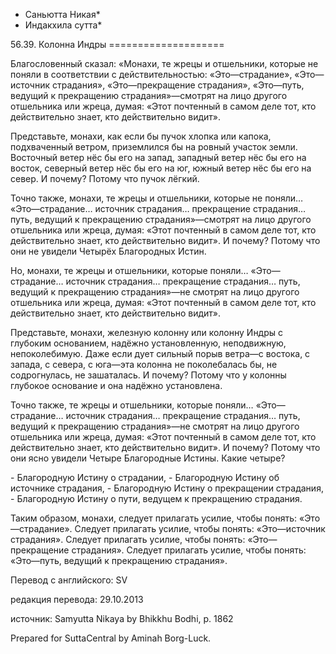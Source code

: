* Саньютта Никая*
* Индакхила сутта*

56\.39\. Колонна Индры
\=\=\=\=\=\=\=\=\=\=\=\=\=\=\=\=\=\=\=\=

Благословенный сказал: «Монахи, те жрецы и отшельники, которые не поняли в соответствии с действительностью: «Это—страдание», «Это—источник страдания», «Это—прекращение страдания», «Это—путь, ведущий к прекращению страдания»—смотрят на лицо другого отшельника или жреца, думая: «Этот почтенный в самом деле тот, кто действительно знает, кто действительно видит»\.

Представьте, монахи, как если бы пучок хлопка или капока, подхваченный ветром, приземлился бы на ровный участок земли\. Восточный ветер нёс бы его на запад, западный ветер нёс бы его на восток, северный ветер нёс бы его на юг, южный ветер нёс бы его на север\. И почему? Потому что пучок лёгкий\.

Точно также, монахи, те жрецы и отшельники, которые не поняли… «Это—страдание… источник страдания… прекращение страдания… путь, ведущий к прекращению страдания»—смотрят на лицо другого отшельника или жреца, думая: «Этот почтенный в самом деле тот, кто действительно знает, кто действительно видит»\. И почему? Потому что они не увидели Четырёх Благородных Истин\.

Но, монахи, те жрецы и отшельники, которые поняли… «Это—страдание… источник страдания… прекращение страдания… путь, ведущий к прекращению страдания»—не смотрят на лицо другого отшельника или жреца, думая: «Этот почтенный в самом деле тот, кто действительно знает, кто действительно видит»\.

Представьте, монахи, железную колонну или колонну Индры с глубоким основанием, надёжно установленную, неподвижную, непоколебимую\. Даже если дует сильный порыв ветра—с востока, с запада, с севера, с юга—эта колонна не поколебалась бы, не содрогнулась, не зашаталась\. И почему? Потому что у колонны глубокое основание и она надёжно установлена\.

Точно также, те жрецы и отшельники, которые поняли… «Это—страдание… источник страдания… прекращение страдания… путь, ведущий к прекращению страдания»—не смотрят на лицо другого отшельника или жреца, думая: «Этот почтенный в самом деле тот, кто действительно знает, кто действительно видит»\. И почему? Потому что они ясно увидели Четыре Благородные Истины\. Какие четыре?

\- Благородную Истину о страдании,
\- Благородную Истину об источнике страдания,
\- Благородную Истину о прекращении страдания,
\- Благородную Истину о пути, ведущем к прекращению страдания\.

Таким образом, монахи, следует прилагать усилие, чтобы понять: «Это—страдание»\. Следует прилагать усилие, чтобы понять: «Это—источник страдания»\. Следует прилагать усилие, чтобы понять: «Это—прекращение страдания»\. Следует прилагать усилие, чтобы понять: «Это—путь, ведущий к прекращению страдания»\.

Перевод с английского: SV

редакция перевода: 29\.10\.2013

источник: Samyutta Nikaya by Bhikkhu Bodhi, p\. 1862

Prepared for SuttaCentral by Aminah Borg\-Luck\.